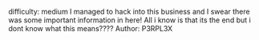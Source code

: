 difficulty: medium
I managed to hack into this business and I swear there was some important information in here! All i know is that its the end but i dont know what this means????
Author: P3RPL3X